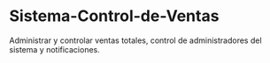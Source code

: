 # Sistema-Control-de-Ventas
Administrar y controlar  ventas totales, control de administradores del sistema y notificaciones.
